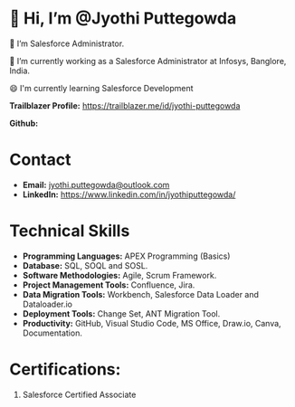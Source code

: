 # 👋 Hi, I’m @Jyothi Puttegowda

👀 I’m Salesforce Administrator.

🌱 I’m currently working as a Salesforce Administrator at Infosys, Banglore, India.

😄 I'm currently learning Salesforce Development

**Trailblazer Profile:** https://trailblazer.me/id/jyothi-puttegowda

**Github:** 

# Contact
- **Email:** jyothi.puttegowda@outlook.com
- **LinkedIn:** https://www.linkedin.com/in/jyothiputtegowda/

# Technical Skills
- **Programming Languages:** APEX Programming (Basics)
- **Database:** SQL, SOQL and SOSL.
- **Software Methodologies:** Agile, Scrum Framework.
- **Project Management Tools:** Confluence, Jira.
- **Data Migration Tools:** Workbench, Salesforce Data Loader and Dataloader.io
- **Deployment Tools:** Change Set, ANT Migration Tool.
- **Productivity:** GitHub, Visual Studio Code, MS Office, Draw.io, Canva, Documentation.

# Certifications:
1. Salesforce Certified Associate
